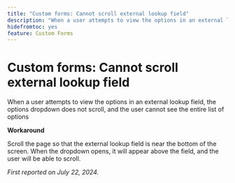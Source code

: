 ```yaml
---
title: "Custom forms: Cannot scroll external lookup field"
description: "When a user attempts to view the options in an external lookup field, the options dropdown does not scroll, and the user cannot see the entire list of options"
hidefromtoc: yes
feature: Custom Forms
---
```


# Custom forms: Cannot scroll external lookup field

When a user attempts to view the options in an external lookup field, the options dropdown does not scroll, and the user cannot see the entire list of options

**Workaround**

Scroll the page so that the external lookup field is near the bottom of the screen. When the dropdown opens, it will appear above the field, and the user will be able to scroll.

_First reported on July 22, 2024._

